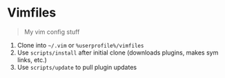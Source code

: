 # Vimfiles

> My vim config stuff

1. Clone into `~/.vim` or `%userprofile%/vimfiles`
2. Use `scripts/install` after initial clone (downloads plugins, makes sym
   links, etc.)
3. Use `scripts/update` to pull plugin updates

